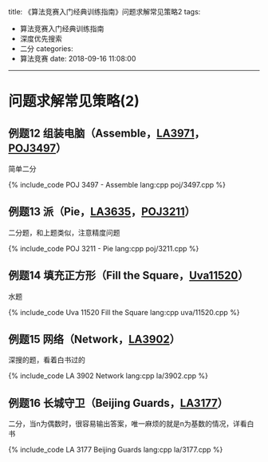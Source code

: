 title: 《算法竞赛入门经典训练指南》问题求解常见策略2
tags:
  - 算法竞赛入门经典训练指南
  - 深度优先搜索
  - 二分
categories:
  - 算法竞赛
date: 2018-09-16 11:08:00
---

# 问题求解常见策略(2)

## 例题12 组装电脑（Assemble，[LA3971](https://icpcarchive.ecs.baylor.edu/index.php?option=com_onlinejudge&Itemid=8&page=show_problem&problem=1972 "3971 - Assemble")，[POJ3497](http://poj.org/problem?id=3497 "POJ3497 - Assemble")）

简单二分

{% include_code POJ 3497 - Assemble lang:cpp poj/3497.cpp %}

<!--more-->

## 例题13 派（Pie，[LA3635](https://icpcarchive.ecs.baylor.edu/index.php?option=com_onlinejudge&Itemid=8&page=show_problem&category=19&problem=1636&mosmsg=Submission+received+with+ID+1264444 "3635 - Pie")，[POJ3211](http://poj.org/problem?id=3122 "POJ3122 - Pie")）

二分题，和上题类似，注意精度问题

{% include_code POJ 3211 - Pie lang:cpp poj/3211.cpp %}

## 例题14 填充正方形（Fill the Square，[Uva11520](http://uva.onlinejudge.org/index.php?option=com_onlinejudge&Itemid=8&page=show_problem&problem=2515 "11520 - Fill the Square")）

水题

{% include_code Uva 11520 Fill the Square lang:cpp uva/11520.cpp %}

## 例题15 网络（Network，[LA3902](https://icpcarchive.ecs.baylor.edu/index.php?option=com_onlinejudge&Itemid=8&page=show_problem&problem=1903 "3902 - Network")）

深搜的题，看着白书过的

{% include_code LA 3902 Network lang:cpp la/3902.cpp %}

## 例题16 长城守卫（Beijing Guards，[LA3177](https://icpcarchive.ecs.baylor.edu/index.php?option=com_onlinejudge&Itemid=8&page=show_problem&problem=1178 "3177 - Beijing Guards")）

二分，当n为偶数时，很容易输出答案，唯一麻烦的就是n为基数的情况，详看白书

{% include_code LA 3177 Beijing Guards lang:cpp la/3177.cpp %}